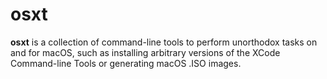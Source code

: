 # osxt

**osxt** is a collection of command-line tools to perform unorthodox tasks on
and for macOS, such as installing arbitrary versions of the XCode Command-line
Tools or generating macOS .ISO images.
